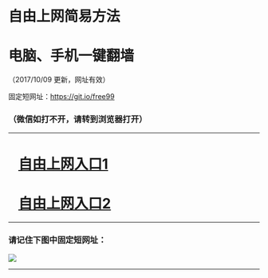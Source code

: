 ﻿# 自由上网简易方法

# 电脑、手机一键翻墙

（2017/10/09 更新，网址有效）

固定短网址：https://git.io/free99

### （微信如打不开，请转到浏览器打开）


***





# &nbsp;&nbsp; <a href="http://ft2042920149.fwq-tz-1001.info/fwqtz01.html?t=100900130064 " target="_blank">自由上网入口1</a>
# &nbsp;&nbsp; <a href="http://ft1542415638.fwq-tz-1002.info/fwqtz02.html?t=100900130308 " target="_blank">自由上网入口2</a>
***

### 请记住下图中固定短网址：

<img src="https://s3-us-west-2.amazonaws.com/fwq-1001/yjfq-20170905okok.png" /> 


***

